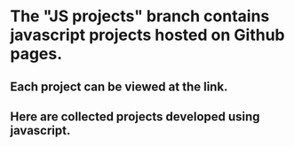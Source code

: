 # The "JS projects" branch contains javascript projects hosted on Github pages.
## Each project can be viewed at the link.
## Here are collected projects developed using javascript.
